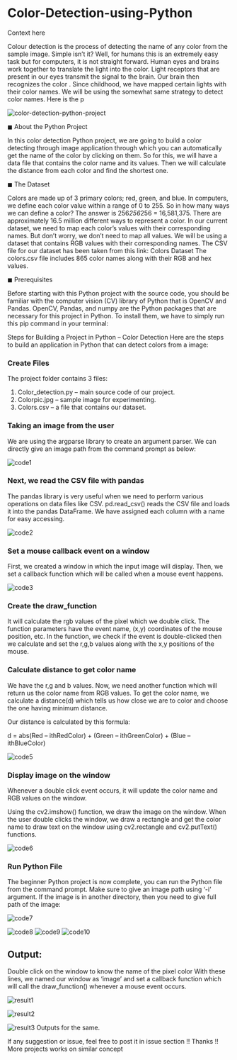 # Color-Detection-using-Python
Context here



Colour detection is the process of detecting the name of any color from the sample image. Simple isn’t it? Well, for humans this is an extremely easy task but for computers, it is not straight forward. Human eyes and brains work together to translate the light into the color. Light receptors that are present in our eyes transmit the signal to the brain. Our brain then recognizes the color . Since childhood, we have mapped certain lights with their color names. We will be using the somewhat same strategy to detect color names. Here is the p



![color-detection-python-project](https://user-images.githubusercontent.com/89685890/214575711-54a2355b-af79-4e37-bdb7-dd0900369929.gif)



◼ About the Python Project


In this color detection Python project, we are going to build a color detecting through image application through which you can automatically get the name of the color by clicking on them. So for this, we will have a data file that contains the color name and its values. Then we will calculate the distance from each color and find the shortest one.



◼ The Dataset


Colors are made up of 3 primary colors; red, green, and blue. In computers, we define each color value within a range of 0 to 255. So in how many ways we can define a color? The answer is 256*256*256 = 16,581,375. There are approximately 16.5 million different ways to represent a color. In our current dataset, we need to map each color’s values with their corresponding names. But don’t worry, we don’t need to map all values. We will be using a dataset that contains RGB values with their corresponding names. The CSV file for our dataset has been taken from this link: Colors Dataset
The colors.csv file includes 865 color names along with their RGB and hex values.



◼ Prerequisites



Before starting with this Python project with the source code, you should be familiar with the computer vision (CV) library of Python that is OpenCV and Pandas.
OpenCV, Pandas, and numpy are the Python packages that are necessary for this project in Python. To install them, we have to simply run this pip command in your terminal:

Steps for Building a Project in Python – Color Detection
Here are the steps to build an application in Python that can detect colors from a image:


### Create Files 

The project folder contains 3 files:

  1. Color_detection.py – main source code of our  project.
  2. Colorpic.jpg – sample image for experimenting.
  3. Colors.csv – a file that contains our dataset.


### Taking an image from the user


We are using the argparse library to create an argument parser. We can directly give an image path from the command prompt as below:

![code1](https://user-images.githubusercontent.com/89685890/224466670-be09aca0-9182-4f75-b1cd-698fbbc23c49.png)

### Next, we read the CSV file with pandas


The pandas library is very useful when we need to perform various operations on data files like CSV. pd.read_csv() reads the CSV file and loads it into the pandas DataFrame. We have assigned each column with a name for easy accessing.

![code2](https://user-images.githubusercontent.com/89685890/224466690-e4b3d70d-f803-4ee3-9108-c0431fe545aa.png)

### Set a mouse callback event on a window
First, we created a window in which the input image will display. Then, we set a callback function which will be called when a mouse event happens.

![code3](https://user-images.githubusercontent.com/89685890/224466703-8e46e311-90dd-4661-b0ba-a43fec0402e5.png)

### Create the draw_function
It will calculate the rgb values of the pixel which we double click. The function parameters have the event name, (x,y) coordinates of the mouse position, etc. In the function, we check if the event is double-clicked then we calculate and set the r,g,b values along with the x,y positions of the mouse.

### Calculate distance to get color name
We have the r,g and b values. Now, we need another function which will return us the color name from RGB values. To get the color name, we calculate a distance(d) which tells us how close we are to color and choose the one having minimum distance.

Our distance is calculated by this formula:

d = abs(Red – ithRedColor) + (Green – ithGreenColor) + (Blue – ithBlueColor)

![code5](https://user-images.githubusercontent.com/89685890/224466613-9017c760-0738-4b77-8be2-9e7544fde6d5.png)

### Display image on the window
Whenever a double click event occurs, it will update the color name and RGB values on the window.

Using the cv2.imshow() function, we draw the image on the window. When the user double clicks the window, we draw a rectangle and get the color name to draw text on the window using cv2.rectangle and cv2.putText() functions.

![code6](https://user-images.githubusercontent.com/89685890/224466602-ed4cdd8a-b5a9-4b80-a59f-0946eab5c770.png)

### Run Python File
The beginner Python project is now complete, you can run the Python file from the command prompt. Make sure to give an image path using ‘-i’ argument. If the image is in another directory, then you need to give full path of the image:

![code7](https://user-images.githubusercontent.com/89685890/224466555-7aab44a9-684f-4686-86e2-ef36596ebbe2.png)

![code8](https://user-images.githubusercontent.com/89685890/224466579-8672b688-af58-47c5-9fc8-2de435a10213.png)
![code9](https://user-images.githubusercontent.com/89685890/224466585-413af912-e0fa-43dc-944d-b0120caab04e.png)
![code10](https://user-images.githubusercontent.com/89685890/224466589-07101bcf-3c68-40ed-aac1-22ed290b1394.png)


## Output:
Double click on the window to know the name of the pixel color
With these lines, we named our window as ‘image’ and set a callback function which will call the draw_function() whenever a mouse event occurs.

![result1](https://user-images.githubusercontent.com/89685890/224466716-fa35feff-6b38-4fdf-b246-4ad80e6777f6.png)

![result2](https://user-images.githubusercontent.com/89685890/224466721-682160f7-0193-40b9-b097-2cd4539cf6f7.png)

![result3](https://user-images.githubusercontent.com/89685890/224466724-aebd3c5e-7f41-49e7-be02-ea3070185429.png)
Outputs for the same.

If any suggestion or issue, feel free to post it in issue section !!
Thanks !!
More projects works on similar concept
